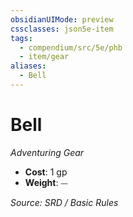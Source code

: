 ```yaml
---
obsidianUIMode: preview
cssclasses: json5e-item
tags:
  - compendium/src/5e/phb
  - item/gear
aliases:
  - Bell
---
```

# Bell
*Adventuring Gear*  

- **Cost**: 1 gp
- **Weight**: ⏤

*Source: SRD / Basic Rules*
